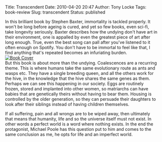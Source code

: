 Title: Transcendent
Date: 2010-04-20 20:47
Author: Tony Locke
Tags: book-review
Slug: transcendent
Status: published

In this brilliant book by Stephen Baxter, immortality is tackled properly. It won't be long before ageing is cured, and yet so few books, even sci-fi, take longevity seriously. Baxter describes how the undying don't have art in their environment, one is appalled by even the greatest piece of art after long enough. True, even the best song can pall after you've listened to it often enough on Spotify. You don't have to be immortal to feel like that, I find anything that's repeated becomes an infuriating burden.  
[![Book Cover](http://upload.wikimedia.org/wikipedia/en/0/0d/Transcendent_-_Baxter2.JPG)](http://upload.wikimedia.org/wikipedia/en/0/0d/Transcendent_-_Baxter2.JPG)  
But this book is about more than the undying. Coalescences are a recurring theme. This is where humans take the same evolutionary route as ants and wasps etc. They have a single breeding queen, and all the others work for the hive, in the knowledge that the hive shares the same genes as them. Perhaps we can see this happening in our society. Eggs are routinely frozen, stored and implanted into other women, so matriarchs can have babies that are genetically theirs without having to bear them. Housing is controlled by the older generation, so they can persuade their daughters to look after their siblings instead of having children themselves.  
  
If all suffering, pain and all wrongs are to be wiped away, then ultimately that means that humanity, life and so the universe itself must not exist. In other words a perfect world is a word where nothing exists. In the end the protagonist, Michael Poole has this question put to him and comes to the same conclusion as me, he opts for life and an imperfect world.
